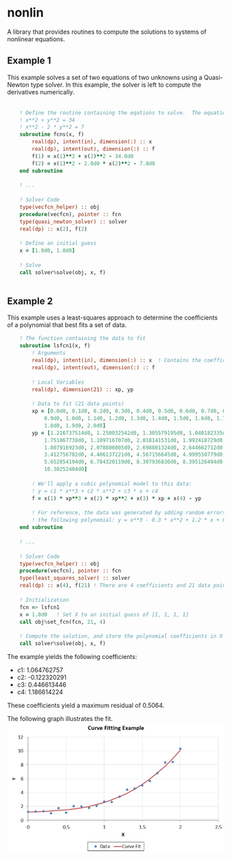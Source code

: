 # nonlin
A library that provides routines to compute the solutions to systems of nonlinear equations.

## Example 1
This example solves a set of two equations of two unknowns using a Quasi-Newton type solver.  In this example, the solver is left to compute the derivatives numerically.

```fortran

    ! Define the routine containing the eqations to solve.  The equations are:
    ! x**2 + y**2 = 34
    ! x**2 - 2 * y**2 = 7
    subroutine fcns(x, f)
        real(dp), intent(in), dimension(:) :: x
        real(dp), intent(out), dimension(:) :: f
        f(1) = x(1)**2 + x(2)**2 - 34.0d0
        f(2) = x(1)**2 - 2.0d0 * x(2)**2 - 7.0d0
    end subroutine

    ! ...

    ! Solver Code
    type(vecfcn_helper) :: obj
    procedure(vecfcn), pointer :: fcn
    type(quasi_newton_solver) :: solver
    real(dp) :: x(2), f(2)

    ! Define an initial guess
    x = [1.0d0, 1.0d0]

    ! Solve
    call solver%solve(obj, x, f)
    
```

## Example 2
This example uses a least-squares approach to determine the coefficients of a polynomial that best fits a set of data.

```fortran
    ! The function containing the data to fit
    subroutine lsfcn1(x, f)
        ! Arguments
        real(dp), intent(in), dimension(:) :: x  ! Contains the coefficients
        real(dp), intent(out), dimension(:) :: f

        ! Local Variables
        real(dp), dimension(21) :: xp, yp

        ! Data to fit (21 data points)
        xp = [0.0d0, 0.1d0, 0.2d0, 0.3d0, 0.4d0, 0.5d0, 0.6d0, 0.7d0, 0.8d0, &
            0.9d0, 1.0d0, 1.1d0, 1.2d0, 1.3d0, 1.4d0, 1.5d0, 1.6d0, 1.7d0, &
            1.8d0, 1.9d0, 2.0d0]
        yp = [1.216737514d0, 1.250032542d0, 1.305579195d0, 1.040182335d0, &
            1.751867738d0, 1.109716707d0, 2.018141531d0, 1.992418729d0, &
            1.807916923d0, 2.078806005d0, 2.698801324d0, 2.644662712d0, &
            3.412756702d0, 4.406137221d0, 4.567156645d0, 4.999550779d0, &
            5.652854194d0, 6.784320119d0, 8.307936836d0, 8.395126494d0, &
            10.30252404d0]
        
        ! We'll apply a cubic polynomial model to this data:
        ! y = c1 * x**3 + c2 * x**2 + c3 * x + c4
        f = x(1) * xp**3 + x(2) * xp**2 + x(3) * xp + x(4) - yp

        ! For reference, the data was generated by adding random errors to
        ! the following polynomial: y = x**3 - 0.3 * x**2 + 1.2 * x + 0.3
    end subroutine

    ! ...

    ! Solver Code
    type(vecfcn_helper) :: obj
    procedure(vecfcn), pointer :: fcn
    type(least_squares_solver) :: solver
    real(dp) :: x(4), f(21) ! There are 4 coefficients and 21 data points

    ! Initialization
    fcn => lsfcn1
    x = 1.0d0   ! Set X to an initial guess of [1, 1, 1, 1]
    call obj%set_fcn(fcn, 21, 4)

    ! Compute the solution, and store the polynomial coefficients in X
    call solver%solve(obj, x, f)

```
The example yields the following coefficients:
- c1: 1.064762757
- c2: -0.122320291
- c3: 0.446613446
- c4: 1.186614224

These coefficients yield a maximum residual of 0.5064.

The following graph illustrates the fit.
![](images/Curve_Fit_Example_1.png?raw=true)